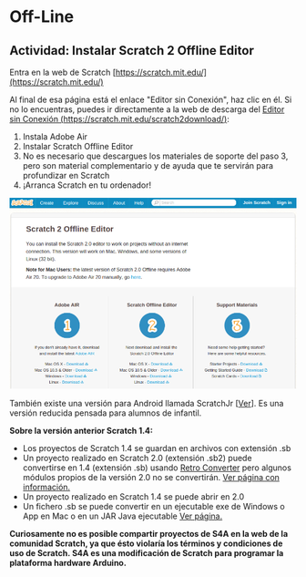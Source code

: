 
# Off-Line

## Actividad: Instalar Scratch 2 Offline Editor

Entra en la web de Scratch [https://scratch.mit.edu/](https://scratch.mit.edu/)

Al final de esa página está el enlace "Editor sin Conexión", haz clic en él. Si no lo encuentras, puedes ir directamente a la web de descarga del [Editor sin Conexión (https://scratch.mit.edu/scratch2download/)](https://scratch.mit.edu/scratch2download/): 

1. Instala Adobe Air
1. Instalar Scratch Offline Editor
1. No es necesario que descargues los materiales de soporte del paso 3, pero son material complementario y de ayuda que te servirán para profundizar en Scratch
1. ¡Arranca Scratch en tu ordenador!

![](img/Seleccion_006.png)






También existe una versión para Android llamada ScratchJr [[Ver](https://play.google.com/store/apps/details?id=org.scratchjr.android)]. Es una versión reducida pensada para alumnos de infantil.

**Sobre la versión anterior Scratch 1.4:**

- Los proyectos de Scratch 1.4 se guardan en archivos con extensión .sb 
- Un proyecto realizado en Scratch 2.0 (extensión .sb2) puede convertirse en 1.4 (extensión .sb) usando [Retro Converter](http://kurt.herokuapp.com/20to14) pero algunos módulos propios de la versión 2.0 no se convertirán. [Ver página con información.](http://wiki.scratch.mit.edu/wiki/Porting_Scratch_Projects)
- Un proyecto realizado en Scratch 1.4 se puede abrir en 2.0
- Un fichero .sb se puede convertir en un ejecutable exe de Windows o App en Mac o en un JAR Java ejecutable [Ver página.](http://wiki.scratch.mit.edu/wiki/Porting_Scratch_Projects)

**Curiosamente no es posible compartir proyectos de S4A en la web de la comunidad Scratch, ya que ésto violaría los términos y condiciones de uso de Scratch. S4A es una modificación de Scratch para programar la plataforma hardware Arduino.**

